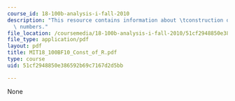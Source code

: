 ```yaml
---
course_id: 18-100b-analysis-i-fall-2010
description: "This resource contains information about \tconstruction of the real\
  \ numbers."
file_location: /coursemedia/18-100b-analysis-i-fall-2010/51cf2948850e386592b69c7167d2d5bb_MIT18_100BF10_Const_of_R.pdf
file_type: application/pdf
layout: pdf
title: MIT18_100BF10_Const_of_R.pdf
type: course
uid: 51cf2948850e386592b69c7167d2d5bb

---
```

None